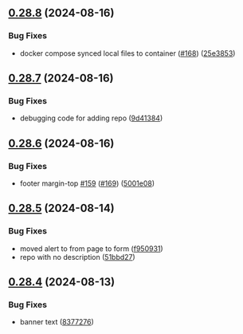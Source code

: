 ## [0.28.8](https://github.com/EddieHubCommunity/HealthCheck/compare/v0.28.7...v0.28.8) (2024-08-16)


### Bug Fixes

* docker compose synced local files to container ([#168](https://github.com/EddieHubCommunity/HealthCheck/issues/168)) ([25e3853](https://github.com/EddieHubCommunity/HealthCheck/commit/25e38534bcd19746bccb54d7d4dff062e0a12a98))



## [0.28.7](https://github.com/EddieHubCommunity/HealthCheck/compare/v0.28.6...v0.28.7) (2024-08-16)


### Bug Fixes

* debugging code for adding repo ([9d41384](https://github.com/EddieHubCommunity/HealthCheck/commit/9d4138408e471569ba99944acfa84c8b563d9d15))



## [0.28.6](https://github.com/EddieHubCommunity/HealthCheck/compare/v0.28.5...v0.28.6) (2024-08-16)


### Bug Fixes

* footer margin-top [#159](https://github.com/EddieHubCommunity/HealthCheck/issues/159) ([#169](https://github.com/EddieHubCommunity/HealthCheck/issues/169)) ([5001e08](https://github.com/EddieHubCommunity/HealthCheck/commit/5001e08275bccd96026a081f05abacf2cb948772))



## [0.28.5](https://github.com/EddieHubCommunity/HealthCheck/compare/v0.28.4...v0.28.5) (2024-08-14)


### Bug Fixes

* moved alert to from page to form ([f950931](https://github.com/EddieHubCommunity/HealthCheck/commit/f950931b4e70c391569d473977d8c6c144e5ab37))
* repo with no description ([51bbd27](https://github.com/EddieHubCommunity/HealthCheck/commit/51bbd276470627777f2d4d8c4e71009852e2f08a))



## [0.28.4](https://github.com/EddieHubCommunity/HealthCheck/compare/v0.28.3...v0.28.4) (2024-08-13)


### Bug Fixes

* banner text ([8377276](https://github.com/EddieHubCommunity/HealthCheck/commit/8377276bc2f855a1fdeb952d76fdff8a032d3ba3))



